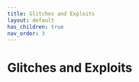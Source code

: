 ```yaml
---
title: Glitches and Exploits
layout: default
has_children: true
nav_order: 3
---
```


# Glitches and Exploits
